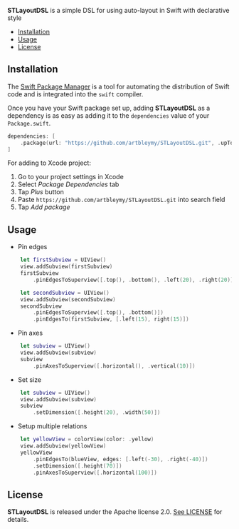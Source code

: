 **STLayoutDSL** is a simple DSL for using auto-layout in Swift with declarative style

- [Installation](#installation)
- [Usage](#usage)
- [License](#license)

## Installation

The [Swift Package Manager](https://swift.org/package-manager/) is a tool for automating the distribution of Swift code and is integrated into the `swift` compiler.

Once you have your Swift package set up, adding **STLayoutDSL** as a dependency is as easy as adding it to the `dependencies` value of your `Package.swift`.

```swift
dependencies: [
    .package(url: "https://github.com/artbleymy/STLayoutDSL.git", .upToNextMajor(from: "0.0.1"))
]
```

For adding to Xcode project: 
1. Go to your project settings in Xcode
2. Select *Package Dependencies* tab
3. Tap *Plus* button
4. Paste `https://github.com/artbleymy/STLayoutDSL.git` into search field
5. Tap *Add package*

## Usage

- Pin edges
```swift
    let firstSubview = UIView()
    view.addSubview(firstSubview)
    firstSubview
        .pinEdgesToSuperview([.top(), .bottom(), .left(20), .right(20)])

    let secondSubview = UIView()
    view.addSubview(secondSubview)
    secondSubview
        .pinEdgesToSuperview([.top(), .bottom()])
        .pinEdgesTo(firstSubview, [.left(15), right(15)])
```

- Pin axes
```swift
    let subview = UIView()
    view.addSubview(subview)
    subview
        .pinAxesToSuperview([.horizontal(), .vertical(10)])
```

- Set size
```swift
    let subview = UIView()
    view.addSubview(subview)
    subview
        .setDimension([.height(20), .width(50)])
```

- Setup multiple relations
```swift
    let yellowView = colorView(color: .yellow)
    view.addSubview(yellowView)
    yellowView
        .pinEdgesTo(blueView, edges: [.left(-30), .right(-40)])
        .setDimension([.height(70)])
        .pinAxesToSuperview([.horizontal(100)])
```

## License

**STLayoutDSL** is released under the Apache license 2.0. [See LICENSE](https://github.com/artbleymy/STLayoutDSL/blob/main/LICENSE) for details.


